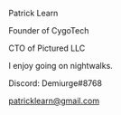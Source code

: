 Patrick Learn 

Founder of CygoTech 

CTO of Pictured LLC 

I enjoy going on nightwalks. 


Discord: Demiurge#8768 

patricklearn@gmail.com 
